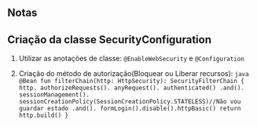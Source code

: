 ## Notas

Criação da classe SecurityConfiguration
----------------------------------------

   1. Utilizar as anotações de classe: `@EnableWebSecurity` e `@Configuration`
   
   2. Criação do método de autorização(Bloquear ou Liberar recursos):
    ```java
     @Bean
    fun filterChain(http: HttpSecurity): SecurityFilterChain {
        http.
        authorizeRequests().
        anyRequest().
        authenticated()
            .and().
            sessionManagement().
            sessionCreationPolicy(SessionCreationPolicy.STATELESS)//Não vou guardar estado
            .and().
            formLogin().disable().httpBasic()
        return http.build()
    }
    ```
    























 








